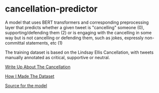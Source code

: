 # cancellation-predictor
A model that uses BERT transformers and corresponding preprocessing layer that predicts whether a given tweet is "cancelling" someone (0), supporting/defending them (2) or is engaging with the cancelling in some way but is not cancelling or defending them, such as jokes, expressly non-committal statements, etc (1)

The training dataset is based on the Lindsay Ellis Cancellation, with tweets manually annotated as critical, supportive or neutral. 

[Write Up About The Cancellation](https://krithikasrinivasans.medium.com/i-read-20-000-tweets-from-the-lindsay-ellis-cancellation-and-heres-what-i-learned-eef69894c15b)

[How I Made The Dataset](https://www.tensorflow.org/tutorials/structured_data/feature_columns) 

[Source for the model](https://www.tensorflow.org/text/tutorials/classify_text_with_bert)
